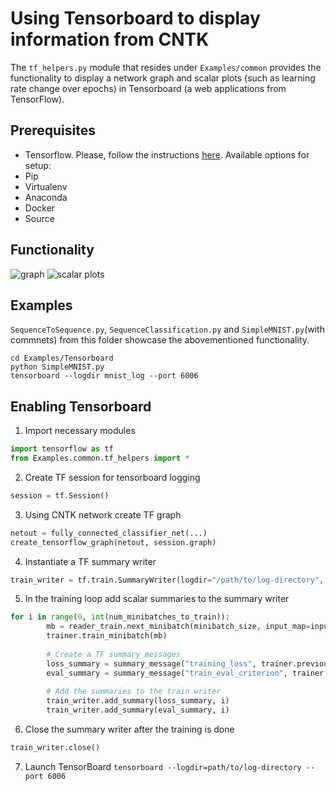 # Using Tensorboard to display information from CNTK

The `tf_helpers.py` module that resides under `Examples/common` provides the functionality to display a network graph and scalar plots (such as learning rate change over epochs) in Tensorboard (a web applications from TensorFlow). 

## Prerequisites
* Tensorflow. Please, follow the instructions [here](https://www.tensorflow.org/versions/r0.11/get_started/os_setup.html). Available options for setup:
* Pip
* Virtualenv
* Anaconda
* Docker
* Source

## Functionality
![graph](https://bla-bla-example.com/icon48.png "Network graph for simple MNIST example") 
![scalar plots](https://bla-bla-example.com/icon48.png "Scalar plots generated during the training") 

## Examples
`SequenceToSequence.py`, `SequenceClassification.py` and `SimpleMNIST.py`(with commnets) from this folder showcase the abovementioned functionality.
```
cd Examples/Tensorboard
python SimpleMNIST.py
tensorboard --logdir mnist_log --port 6006
```

## Enabling Tensorboard 
1. Import necessary modules
```python
import tensorflow as tf
from Examples.common.tf_helpers import *
```

2.  Create TF session for tensorboard logging
```python
session = tf.Session()
```

3. Using CNTK network create TF graph
```python
netout = fully_connected_classifier_net(...)
create_tensorflow_graph(netout, session.graph)
```

4. Instantiate a TF summary writer
```python
train_writer = tf.train.SummaryWriter(logdir="/path/to/log-directory", graph=session.graph, flush_secs=30)
```

5. In the training loop add scalar summaries to the summary writer
```python
for i in range(0, int(num_minibatches_to_train)):
        mb = reader_train.next_minibatch(minibatch_size, input_map=input_map)
        trainer.train_minibatch(mb)
        
        # Create a TF summary messages
        loss_summary = summary_message("training_loss", trainer.previous_minibatch_loss_average)
        eval_summary = summary_message("train_eval_criterion", trainer.previous_minibatch_evaluation_average)
        
        # Add the summaries to the train writer
        train_writer.add_summary(loss_summary, i)
        train_writer.add_summary(eval_summary, i)
```

6. Close the summary writer after the training is done
```python
train_writer.close()
```

7. Launch TensorBoard
```tensorboard --logdir=path/to/log-directory --port 6006```